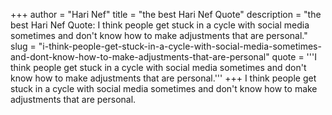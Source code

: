 +++
author = "Hari Nef"
title = "the best Hari Nef Quote"
description = "the best Hari Nef Quote: I think people get stuck in a cycle with social media sometimes and don't know how to make adjustments that are personal."
slug = "i-think-people-get-stuck-in-a-cycle-with-social-media-sometimes-and-dont-know-how-to-make-adjustments-that-are-personal"
quote = '''I think people get stuck in a cycle with social media sometimes and don't know how to make adjustments that are personal.'''
+++
I think people get stuck in a cycle with social media sometimes and don't know how to make adjustments that are personal.

